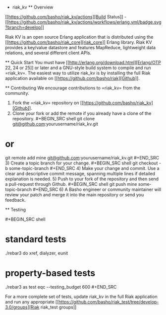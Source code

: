 * riak_kv
** Overview

[[https://github.com/basho/riak_kv/actions][Build Status]] - [[https://github.com/basho/riak_kv/actions/workflows/erlang.yml/badge.svg?branch=develop]]

Riak KV is an open source Erlang application that is distributed using the [[https://github.com/basho/riak_core][riak_core]] Erlang 
library. Riak KV provides a key/value datastore and features MapReduce, lightweight data relations, and several different client APIs. 

** Quick Start
   You must have [[http://erlang.org/download.html][Erlang/OTP 22, 24 or 25]] or later and a GNU-style build
   system to compile and run =riak_kv=. The easiest way to utilize riak_kv is by installing the full 
   Riak application available on [[https://github.com/basho/riak][Github]].

** Contributing
   We encourage contributions to =riak_kv= from the community.

   1) Fork the =riak_kv= repository on [[https://github.com/basho/riak_kv][Github]].
   2) Clone your fork or add the remote if you already have a clone of
      the repository.
#+BEGIN_SRC shell
git clone git@github.com:yourusername/riak_kv.git
# or
git remote add mine git@github.com:yourusername/riak_kv.git
#+END_SRC
   3) Create a topic branch for your change.
#+BEGIN_SRC shell
git checkout -b some-topic-branch
#+END_SRC
   4) Make your change and commit. Use a clear and descriptive commit
      message, spanning multiple lines if detailed explanation is
      needed.
   5) Push to your fork of the repository and then send a pull-request
      through Github.
#+BEGIN_SRC shell
git push mine some-topic-branch
#+END_SRC
   6) A Basho engineer or community maintainer will review your patch
      and merge it into the main repository or send you feedback.
      
** Testing

#+BEGIN_SRC shell
# standard tests
./rebar3 do xref, dialyzer, eunit
# property-based tests
./rebar3 as test eqc --testing_budget 600
#+END_SRC

For a more complete set of tests, update riak_kv in the full Riak application and run any appropriate [[https://github.com/basho/riak_test/tree/develop-3.0/groups][Riak riak_test groups]]
